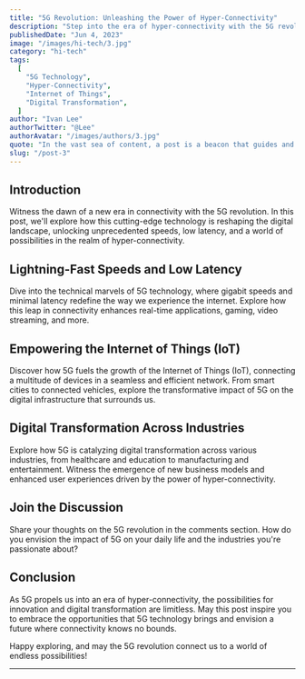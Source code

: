 ```yaml
---
title: "5G Revolution: Unleashing the Power of Hyper-Connectivity"
description: "Step into the era of hyper-connectivity with the 5G revolution, where lightning-fast speeds, low latency, and massive device connectivity redefine the way we communicate, work, and experience the digital world."
publishedDate: "Jun 4, 2023"
image: "/images/hi-tech/3.jpg"
category: "hi-tech"
tags:
  [
    "5G Technology",
    "Hyper-Connectivity",
    "Internet of Things",
    "Digital Transformation",
  ]
author: "Ivan Lee"
authorTwitter: "@Lee"
authorAvatar: "/images/authors/3.jpg"
quote: "In the vast sea of content, a post is a beacon that guides and inspires."
slug: "/post-3"
---
```


## Introduction

Witness the dawn of a new era in connectivity with the 5G revolution. In this post, we'll explore how this cutting-edge technology is reshaping the digital landscape, unlocking unprecedented speeds, low latency, and a world of possibilities in the realm of hyper-connectivity.

## Lightning-Fast Speeds and Low Latency

Dive into the technical marvels of 5G technology, where gigabit speeds and minimal latency redefine the way we experience the internet. Explore how this leap in connectivity enhances real-time applications, gaming, video streaming, and more.

## Empowering the Internet of Things (IoT)

Discover how 5G fuels the growth of the Internet of Things (IoT), connecting a multitude of devices in a seamless and efficient network. From smart cities to connected vehicles, explore the transformative impact of 5G on the digital infrastructure that surrounds us.

## Digital Transformation Across Industries

Explore how 5G is catalyzing digital transformation across various industries, from healthcare and education to manufacturing and entertainment. Witness the emergence of new business models and enhanced user experiences driven by the power of hyper-connectivity.

## Join the Discussion

Share your thoughts on the 5G revolution in the comments section. How do you envision the impact of 5G on your daily life and the industries you're passionate about?

## Conclusion

As 5G propels us into an era of hyper-connectivity, the possibilities for innovation and digital transformation are limitless. May this post inspire you to embrace the opportunities that 5G technology brings and envision a future where connectivity knows no bounds.

Happy exploring, and may the 5G revolution connect us to a world of endless possibilities!

---
